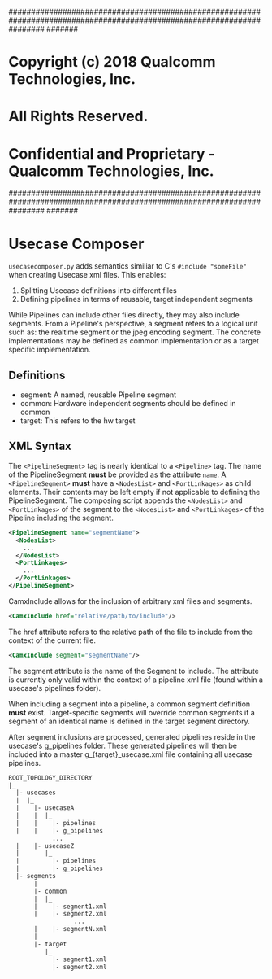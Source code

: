 ########################################################################################################################
#######
# Copyright (c) 2018 Qualcomm Technologies, Inc.
# All Rights Reserved.
# Confidential and Proprietary - Qualcomm Technologies, Inc.
########################################################################################################################
#######

# Usecase Composer

`usecasecomposer.py` adds semantics similiar to C's `#include "someFile"`
when creating Usecase xml files. This enables:

1) Splitting Usecase definitions into different files
2) Defining pipelines in terms of reusable, target independent segments

While Pipelines can include other files directly, they may also include
segments. From a Pipeline's perspective, a segment refers to a logical unit such
as: the realtime segment or the jpeg encoding segment. The concrete
implementations may be defined as common implementation or as a target specific
implementation.

## Definitions

- segment: A named, reusable Pipeline segment
- common: Hardware independent segments should be defined in common
- target: This refers to the hw target

## XML Syntax

The `<PipelineSegment>` tag is nearly identical to a `<Pipeline>` tag. The name
of the PipelineSegment **must** be provided as the attribute `name`. A
`<PipelineSegment>` **must** have a `<NodesList>` and `<PortLinkages>` as
child elements. Their contents may be left empty if not applicable to
defining the PipelineSegment. The composing script appends the `<NodesList>`
and `<PortLinkages>` of the segment to the `<NodesList>` and `<PortLinkages>`
of the Pipeline including the segment.

```xml
<PipelineSegment name="segmentName">
  <NodesList>
    ...
  </NodesList>
  <PortLinkages>
    ...
  </PortLinkages>
</PipelineSegment>
```

CamxInclude allows for the inclusion of arbitrary xml files and segments.

```xml
<CamxInclude href="relative/path/to/include"/>
```

The href attribute refers to the relative path of the file to include from
the context of the current file.

```xml
<CamxInclude segment="segmentName"/>
```

The segment attribute is the name of the Segment to include. The attribute is currently
only valid within the context of a pipeline xml file (found within a usecase's
pipelines folder).

When including a segment into a pipeline, a common segment definition **must**
exist. Target-specific segments will override common segments
if a segment of an identical name is defined in the target segment directory.

After segment inclusions are processed, generated pipelines reside in the 
usecase's g_pipelines folder. These generated pipelines will then be included
into a master g_{target}_usecase.xml file containing all usecase pipelines.

```perl
ROOT_TOPOLOGY_DIRECTORY
|_
  |- usecases
  |  |_
  |    |- usecaseA
  |    |  |_
  |    |    |- pipelines
  |    |    |- g_pipelines
            ...
  |    |- usecaseZ
  |       |_
  |         |- pipelines
  |         |- g_pipelines
  |- segments
       |
       |- common
       |  |_
       |    |- segment1.xml
       |    |- segment2.xml
                  ...
       |    |- segmentN.xml
       |
       |- target
          |_
            |- segment1.xml
            |- segment2.xml
```
